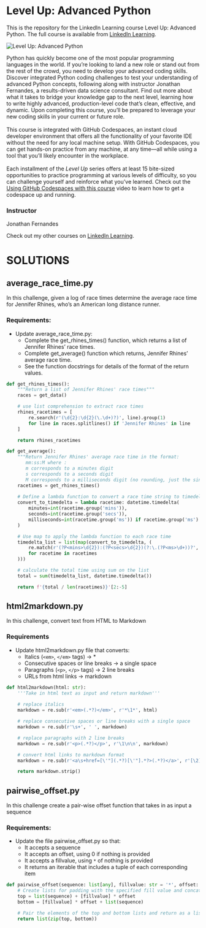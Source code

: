 # Level Up: Advanced Python 
This is the repository for the LinkedIn Learning course Level Up: Advanced Python. The full course is available from [LinkedIn Learning][lil-course-url].

![Level Up: Advanced Python ][lil-thumbnail-url]

Python has quickly become one of the most popular programming languages in the world. If you’re looking to land a new role or stand out from the rest of the crowd, you need to develop your advanced coding skills. Discover integrated Python coding challenges to test your understanding of advanced Python concepts, following along with instructor Jonathan Fernandes, a results-driven data science consultant. Find out more about what it takes to bridge your knowledge gap to the next level, learning how to write highly advanced, production-level code that’s clean, effective, and dynamic. Upon completing this course, you’ll be prepared to leverage your new coding skills in your current or future role.<br><br>This course is integrated with GitHub Codespaces, an instant cloud developer environment that offers all the functionality of your favorite IDE without the need for any local machine setup. With GitHub Codespaces, you can get hands-on practice from any machine, at any time—all while using a tool that you’ll likely encounter in the workplace.<br><br>Each installment of the <em>Level Up</em> series offers at least 15 bite-sized opportunities to practice programming at various levels of difficulty, so you can challenge yourself and reinforce what you’ve learned. Check out the [Using GitHub Codespaces with this course][gcs-video-url] video to learn how to get a codespace up and running.

### Instructor

Jonathan Fernandes

Check out my other courses on [LinkedIn Learning](https://www.linkedin.com/learning/instructors/jonathan-fernandes).

[lil-course-url]: https://www.linkedin.com/learning/level-up-advanced-python
[lil-thumbnail-url]: https://cdn.lynda.com/course/3213390/3213390-1667864247408-16x9.jpg
[gcs-video-url]: https://www.linkedin.com/learning/level-up-advanced-python/using-github-codespaces-with-this-course


# SOLUTIONS

## average_race_time.py

In this challenge, given a log of race times determine the average race time for Jennifer Rhines, who’s an American long distance runner.

### Requirements:
- Update average_race_time.py:
    - Complete the get_rhines_times() function, which returns a list of Jennifer Rhines’ race times.
    - Complete get_average() function which returns, Jennifer Rhines’ average race time.
    - See the function docstrings for details of the format of the return values.

``` python
def get_rhines_times():
    """Return a list of Jennifer Rhines' race times"""
    races = get_data()

    # use list comprehension to extract race times
    rhines_racetimes = [
        re.search(r'(\d{2}:\d{2}(\.\d+)?)', line).group(1)
        for line in races.splitlines() if 'Jennifer Rhines' in line
    ]

    return rhines_racetimes

def get_average():
    """Return Jennifer Rhines' average race time in the format:
       mm:ss:M where :
       m corresponds to a minutes digit
       s corresponds to a seconds digit
       M corresponds to a milliseconds digit (no rounding, just the single digit)"""
    racetimes = get_rhines_times()
    
    # Define a lambda function to convert a race time string to timedelta
    convert_to_timedelta = lambda racetime: datetime.timedelta(
        minutes=int(racetime.group('mins')),
        seconds=int(racetime.group('secs')),
        milliseconds=int(racetime.group('ms')) if racetime.group('ms') else 0
    )

    # Use map to apply the lambda function to each race time
    timedelta_list = list(map(convert_to_timedelta, (
        re.match(r'(?P<mins>\d{2}):(?P<secs>\d{2})(?:\.(?P<ms>\d+))?', racetime)
        for racetime in racetimes
    )))

    # calculate the total time using sum on the list
    total = sum(timedelta_list, datetime.timedelta())

    return f'{total / len(racetimes)}'[2:-5]
```

## html2markdown.py

In this challenge, convert text from HTML to Markdown

### Requirements
- Update html2markdown.py file that converts:
    - Italics (`<em>`, `</em>` tags) -> *
    - Consecutive spaces or line breaks -> a single space
    - Paragraphs (`<p>`, `</p>` tags) -> 2 line breaks
    - URLs from html links -> markdown

``` python
def html2markdown(html: str):
    '''Take in html text as input and return markdown'''
    
    # replace italics
    markdown = re.sub(r'<em>(.*?)</em>', r'*\1*', html)

    # replace consecutive spaces or line breaks with a single space
    markdown = re.sub(r'\s+', ' ', markdown)

    # replace paragraphs with 2 line breaks
    markdown = re.sub(r'<p>(.*?)</p>', r'\1\n\n', markdown)

    # convert html links to markdown format
    markdown = re.sub(r'<a\s+href=[\'"](.*?)[\'"].*?>(.*?)</a>', r'[\2](\1)', markdown)

    return markdown.strip()
```

## pairwise_offset.py

In this challenge create a pair-wise offset function that takes in as input a sequence

### Requirements:
- Update the file pairwise_offset.py so that:
    - It accepts a sequence
    - It accepts an offset, using 0 if nothing is provided
    - It accepts a fillvalue, using `*` of nothing is provided
    - It returns an iterable that includes a tuple of each corresponding item

``` python
def pairwise_offset(sequence: list[any], fillvalue: str = '*', offset: int = 0):
    # Create lists for padding with the specified fill value and concatenate with the original sequence
    top = list(sequence) + [fillvalue] * offset
    bottom = [fillvalue] * offset + list(sequence)

    # Pair the elements of the top and bottom lists and return as a list of tuples
    return list(zip(top, bottom))
```